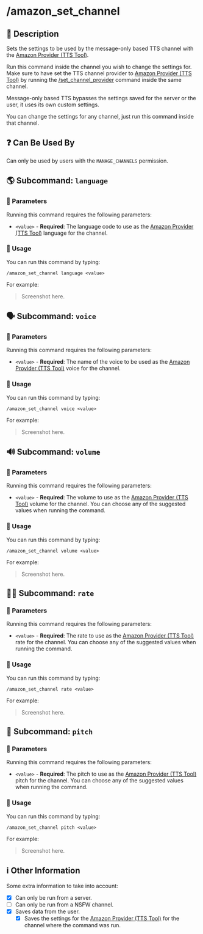 # /amazon_set_channel

## 📖 Description

Sets the settings to be used by the message-only based TTS channel with the [Amazon Provider (TTS Tool)](../../../text-to-speech-providers/amazon-ttstool.md).

Run this command inside the channel you wish to change the settings for. Make sure to have set the TTS channel provider to [Amazon Provider (TTS Tool)](../../../text-to-speech-providers/amazon-ttstool.md) by running the [/set_channel_provider](../config/set-channel-provider.md) command inside the same channel.

Message-only based TTS bypasses the settings saved for the server or the user, it uses its own custom settings.

You can change the settings for any channel, just run this command inside that channel.

## ❓ Can Be Used By

Can only be used by users with the `MANAGE_CHANNELS` permission.

## 🌎 Subcommand: `language`

### 🔨 Parameters

Running this command requires the following parameters:

* `<value>` - **Required**: The language code to use as the [Amazon Provider (TTS Tool)](../../../text-to-speech-providers/amazon-ttstool.md) language for the channel.

### 🎈 Usage

You can run this command by typing:

```text
/amazon_set_channel language <value>
```

For example:

> Screenshot here.

## 🗣 Subcommand: `voice`

### 🔨 Parameters

Running this command requires the following parameters:

* `<value>` - **Required**: The name of the voice to be used as the [Amazon Provider (TTS Tool)](../../../text-to-speech-providers/amazon-ttstool.md) voice for the channel.

### 🎈 Usage

You can run this command by typing:

```text
/amazon_set_channel voice <value>
```

For example:

> Screenshot here.

## 🔊 Subcommand: `volume`

### 🔨 Parameters

Running this command requires the following parameters:

* `<value>` - **Required**: The volume to use as the [Amazon Provider (TTS Tool)](../../../text-to-speech-providers/amazon-ttstool.md) volume for the channel. You can choose any of the suggested values when running the command.

### 🎈 Usage

You can run this command by typing:

```text
/amazon_set_channel volume <value>
```

For example:

> Screenshot here.

## 🏃🏻 Subcommand: `rate`

### 🔨 Parameters

Running this command requires the following parameters:

* `<value>` - **Required**: The rate to use as the [Amazon Provider (TTS Tool)](../../../text-to-speech-providers/amazon-ttstool.md) rate for the channel. You can choose any of the suggested values when running the command.

### 🎈 Usage

You can run this command by typing:

```text
/amazon_set_channel rate <value>
```

For example:

> Screenshot here.

## 🥁 Subcommand: `pitch`

### 🔨 Parameters

Running this command requires the following parameters:

* `<value>` - **Required**: The pitch to use as the [Amazon Provider (TTS Tool)](../../../text-to-speech-providers/amazon-ttstool.md) pitch for the channel. You can choose any of the suggested values when running the command.

### 🎈 Usage

You can run this command by typing:

```text
/amazon_set_channel pitch <value>
```

For example:

> Screenshot here.

## ℹ️ Other Information

Some extra information to take into account:

* [x] Can only be run from a server.
* [ ] Can only be run from a NSFW channel.
* [x] Saves data from the user.
    - [x] Saves the settings for the [Amazon Provider (TTS Tool)](../../../text-to-speech-providers/amazon-ttstool.md) for the channel where the command was run.
